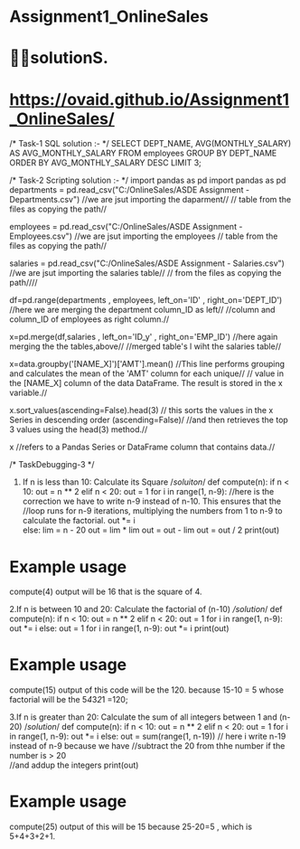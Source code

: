 # Assignment1_OnlineSales
# 🧑‍💻solutionS.
# https://ovaid.github.io/Assignment1_OnlineSales/

/*   Task-1 SQL solution :-   */ 
SELECT DEPT_NAME, AVG(MONTHLY_SALARY) AS AVG_MONTHLY_SALARY
FROM employees
GROUP BY DEPT_NAME
ORDER BY AVG_MONTHLY_SALARY DESC
LIMIT 3;


/*   Task-2 Scripting solution :-    */
import pandas as pd
import pandas as pd
departments = pd.read_csv("C:/OnlineSales/ASDE Assignment - Departments.csv")  //we are jsut importing the daparment//
                                                                               // table from the files as copying the path// 

employees = pd.read_csv("C:/OnlineSales/ASDE Assignment - Employees.csv")  //we are jsut importing the employees //
                                                                            table from the files as copying the path//

salaries = pd.read_csv("C:/OnlineSales/ASDE Assignment - Salaries.csv")  //we are jsut importing the salaries table//
                                                                          // from the files as copying the path////

df=pd.range(departments , employees, left_on='ID' , right_on='DEPT_ID') //here we are merging the department column_ID as left//
                                                                        //column and column_ID of employees as right column.//

x=pd.merge(df,salaries , left_on='ID_y' , right_on='EMP_ID') //here again merging the the tables,above//
                                                             //merged table's l wiht the salaries table//

x=data.groupby('[NAME_X]')['AMT'].mean()  //This line performs grouping and calculates the mean of the 'AMT' column for each unique//
                                         // value in the [NAME_X] column of the data DataFrame. The result is stored in the x variable.//

x.sort_values(ascending=False).head(3) // this sorts the values in the x Series in descending order (ascending=False)/
                                       //and then retrieves the top 3 values using the head(3) method.//       

x //refers to a Pandas Series or DataFrame column that contains data.//

/*    TaskDebugging-3    */

1. If n is less than 10: Calculate its Square
  /*soluiton*/
def compute(n):
    if n < 10:
        out = n ** 2
    elif n < 20:
        out = 1
        for i in range(1, n-9):  //here is the correction we have to write n-9 instead of n-10. This ensures that the 
                        //loop runs for n-9 iterations, multiplying the numbers from 1 to n-9 to calculate the factorial.
          out *= i                
    else:
        lim = n - 20
        out = lim * lim
        out = out - lim
        out = out / 2 
    print(out)

# Example usage
compute(4)
output will be 16 that is the square of 4.


2.If n is between 10 and 20: Calculate the factorial of (n-10)
  */solution*/
def compute(n):
    if n < 10:
        out = n ** 2
    elif n < 20:
        out = 1
        for i in range(1, n-9):
            out *= i
    else:
        out = 1
        for i in range(1, n-9):
            out *= i
    print(out)

# Example usage
compute(15)
output of this code will be the 120. because 15-10 = 5 whose factorial will be the 5*4*3*2*1 =120;


3.If n is greater than 20: Calculate the sum of all integers between 1 and (n-20)
/*solution*/
def compute(n):
    if n < 10:
        out = n ** 2
    elif n < 20:
        out = 1
        for i in range(1, n-9):
            out *= i
    else:
        out = sum(range(1, n-19))  // here i write n-19 instead of n-9 because we have 
                                   //subtract the 20 from thhe number if the number is > 20   
                                    //and addup the integers
    print(out)

# Example usage
compute(25)
output of this will be 15 because 25-20=5 , which is 5+4+3+2+1.

<!-----------------------------------------------------------------Thanks------------------------------------------------------------------>



